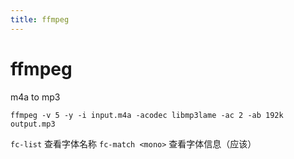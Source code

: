 ```yaml
---
title: ffmpeg
---
```


# ffmpeg
m4a to mp3

```
ffmpeg -v 5 -y -i input.m4a -acodec libmp3lame -ac 2 -ab 192k output.mp3
```

`fc-list` 查看字体名称
`fc-match <mono>` 查看字体信息（应该）
